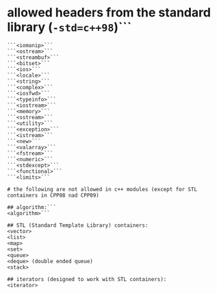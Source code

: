 # allowed headers from the standard library (```-std=c++98```)```
```
```<iomanip>```
```<ostream>```
```<streambuf>```
```<bitset>```
```<ios>```
```<locale>```
```<string>```
```<complex>```
```<iosfwd>```
```<typeinfo>```
```<iostream>```
```<memory>```
```<sstream>```
```<utility>```
```<exception>```
```<istream>```
```<new>```
```<valarray>```
```<fstream>```
```<numeric>```
```<stdexcept>```
```<functional>```
```<limits>```

# the following are not allowed in c++ modules (except for STL containers in CPP08 nad CPP09)

## algorithm:```
<algorithm>```

## STL (Standard Template Library) containers:
<vector>
<list>
<map>
<set>
<queue>
<deque> (double ended queue)
<stack>

## iterators (designed to work with STL containers):
<iterator>
